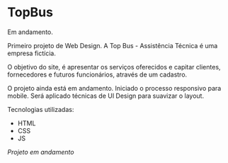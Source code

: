 # TopBus
Em andamento.
 
 Primeiro projeto de Web Design. A Top Bus - Assistência Técnica é uma empresa fictícia.

O objetivo do site, é apresentar os serviços oferecidos e capitar clientes, fornecedores e futuros funcionários, através de um cadastro.

O projeto ainda está em andamento. Iniciado o processo responsivo para mobile. Será aplicado técnicas de UI Design para suavizar o layout.

Tecnologias utilizadas:

- HTML
- CSS
- JS

*Projeto em andamento*

